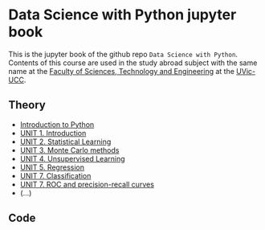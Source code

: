 # Data Science with Python jupyter book

This is the jupyter book of the github repo `Data Science with Python`. Contents of this course are used in the study abroad subject with the same name at the [Faculty of Sciences, Technology and Engineering](https://mon.uvic.cat/fcte/) at the [UVic-UCC](https://www.uvic.cat).

## Theory

* [Introduction to Python](LaTeX/PYT_intro.pdf)
* [UNIT 1. Introduction](LaTeX/UNIT1-Introduction.pdf)
* [UNIT 2. Statistical Learning](LaTeX/UNIT2-Statistical-Learning.pdf)
* [UNIT 3. Monte Carlo methods](LaTeX/UNIT3-MC-Methods.pdf)
* [UNIT 4. Unsupervised Learning](LaTeX/UNIT4-Unsupervised-Learning.pdf)
* [UNIT 5. Regression](LaTeX/UNIT5-Regression.pdf)
* [UNIT 7. Classification](LaTeX/UNIT7-Classification.pdf)
* [UNIT 7. ROC and precision-recall curves](LaTeX/UNIT7-Classification_ROC.pdf)
* (...)


## Code

```{tableofcontents}
```

